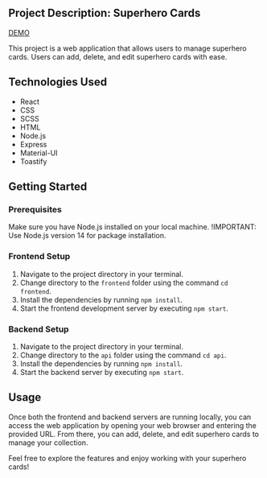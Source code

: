 ## Project Description: Superhero Cards

[DEMO](https://oleh-holovnykh.github.io/react_node-superheroes/)

This project is a web application that allows users to manage superhero cards. Users can add, delete, and edit superhero cards with ease.

## Technologies Used

- React
- CSS
- SCSS
- HTML
- Node.js
- Express
- Material-UI
- Toastify

## Getting Started

### Prerequisites

Make sure you have Node.js installed on your local machine.
!IMPORTANT: Use Node.js version 14 for package installation.

### Frontend Setup

1. Navigate to the project directory in your terminal.
2. Change directory to the `frontend` folder using the command `cd frontend`.
3. Install the dependencies by running `npm install`.
4. Start the frontend development server by executing `npm start`.

### Backend Setup

1. Navigate to the project directory in your terminal.
2. Change directory to the `api` folder using the command `cd api`.
3. Install the dependencies by running `npm install`.
4. Start the backend server by executing `npm start`.

## Usage

Once both the frontend and backend servers are running locally, you can access the web application by opening your web browser and entering the provided URL. From there, you can add, delete, and edit superhero cards to manage your collection.

Feel free to explore the features and enjoy working with your superhero cards!
